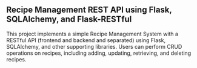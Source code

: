 
## Recipe Management REST API using Flask, SQLAlchemy, and Flask-RESTful

This project implements a simple Recipe Management System with a RESTful API (frontend and backend and separated) using Flask, SQLAlchemy, and other supporting libraries. Users can perform CRUD operations on recipes, including adding, updating, retrieving, and deleting recipes.
